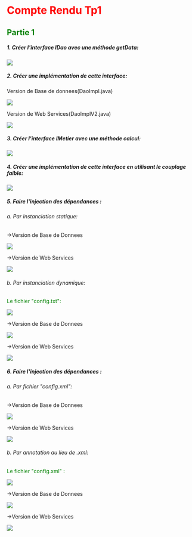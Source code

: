 <h1 style="color:red">Compte Rendu Tp1</h1>
<div>
    <h2 style="color:green">Partie 1</h2>
</div>
<div>
    <h5>1. Créer l'interface IDao avec une méthode getData:</h5>
    <img src="src/main/captures/IDao.png">
    <h5>2. Créer une implémentation de cette interface:</h5>
    <p>Version de Base de donnees(DaoImpl.java)</p>
    <img src="src/main/captures/DaoImpl.png">
    <p>Version de Web Services(DaoImplV2.java)</p>
    <img src="src/main/captures/DaoImplV2.png">
    <h5>3. Créer l'interface IMetier avec une méthode calcul:</h5>
    <img src="src/main/captures/IMetier.png">
    <h5>4. Créer une implémentation de cette interface en utilisant le couplage faible:</h5>
    <img src="src/main/captures/ImetierImpl.png">
    <h5>5. Faire l'injection des dépendances :</h5>
    <section>
        <h6>a. Par instanciation statique:</h6>
            <p>->Version de Base de Donnees</p>
                <img src="src/main/captures/Pres_Bdd.png">
            <p>->Version de Web Services</p>
                <img src="src/main/captures/Pres_ws.png">
    </section>
    <section>
        <h6>b. Par instanciation dynamique:</h6>
            <p style="color:green">Le fichier "config.txt":</p>
                <img src="src/main/captures/Config_File_screenshot.png">
            <p>->Version de Base de Donnees</p>
                <img src="src/main/captures/Pres_Bdd_dynamique.png">
            <p>->Version de Web Services</p>
                <img src="src/main/captures/Pres_ws_dynamique.png">
    </section>
    <h5>6. Faire l'injection des dépendances :</h5>
    <section>
        <h6>a. Par fichier "config.xml":</h6>
            <p>->Version de Base de Donnees</p>
                <img src="src/main/captures/PresXml_Bdd.png">
            <p>->Version de Web Services</p>
                <img src="src/main/captures/PresXml_ws.png">
    </section>
    <section>
        <h6>b. Par annotation au lieu de .xml:</h6>
            <p style="color:green">Le fichier "config.xml" :</p>
                <img src="src/main/captures/config_xml.png">
            <p>->Version de Base de Donnees</p>
                <img src="src/main/captures/PresAnn_Bdd.png">
            <p>->Version de Web Services</p>
                <img src="src/main/captures/PresAnn_ws.png">
    </section>
</div>
